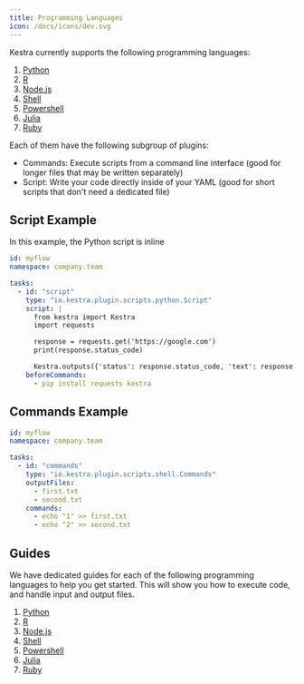 ```yaml
---
title: Programming Languages
icon: /docs/icons/dev.svg
---
```


Kestra currently supports the following programming languages:

1. [Python](/plugins/plugin-script-python)
2. [R](/plugins/plugin-script-r)
3. [Node.js](/plugins/plugin-script-node)
4. [Shell](/plugins/plugin-script-shell)
5. [Powershell](/plugins/plugin-script-powershell)
6. [Julia](/plugins/plugin-script-julia)
7. [Ruby](/plugins/plugin-script-ruby)

Each of them have the following subgroup of plugins:
- Commands: Execute scripts from a command line interface (good for longer files that may be written separately)
- Script: Write your code directly inside of your YAML (good for short scripts that don't need a dedicated file)

## Script Example

In this example, the Python script is inline 

```yaml
id: myflow
namespace: company.team

tasks:
  - id: "script"
    type: "io.kestra.plugin.scripts.python.Script"
    script: |
      from kestra import Kestra
      import requests

      response = requests.get('https://google.com')
      print(response.status_code)

      Kestra.outputs({'status': response.status_code, 'text': response.text})
    beforeCommands:
      - pip install requests kestra
```

## Commands Example


```yaml
id: myflow
namespace: company.team

tasks:
  - id: "commands"
    type: "io.kestra.plugin.scripts.shell.Commands"
    outputFiles:
      - first.txt
      - second.txt
    commands:
      - echo "1" >> first.txt
      - echo "2" >> second.txt
```

## Guides

We have dedicated guides for each of the following programming languages to help you get started. This will show you how to execute code, and handle input and output files.

1. [Python](../../15.how-to-guides/python.md)
2. [R](../../15.how-to-guides/r.md)
3. [Node.js](../../15.how-to-guides/javascript.md)
4. [Shell](../../15.how-to-guides/shell.md)
5. [Powershell](../../15.how-to-guides/powershell.md)
6. [Julia](../../15.how-to-guides/julia.md)
7. [Ruby](../../15.how-to-guides/ruby.md)
